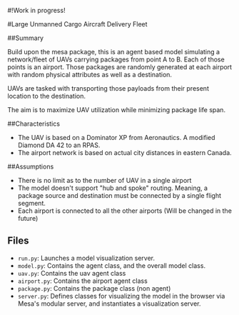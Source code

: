 #!Work in progress!

#Large Unmanned Cargo Aircraft Delivery Fleet

##Summary 

Build upon the mesa package, this is an agent based model simulating a network/fleet 
of UAVs carrying packages from point A to B. Each of those points is an airport.
Those packages are randomly generated at each airport with random physical attributes
as well as a destination. 

UAVs are tasked with transporting those payloads from their present location to 
the destination. 

The aim is to maximize UAV utilization while minimizing package life span. 

##Characteristics 

* The UAV is based on a Dominator XP from Aeronautics. A modified Diamond DA 42 to an RPAS.
* The airport network is based on actual city distances in eastern Canada.  

##Assumptions

* There is no limit as to the number of UAV in a single airport
* The model doesn't support "hub and spoke" routing. Meaning, a package source 
and destination must be connected by a single flight segment. 
* Each airport is connected to all the other airports (Will be changed in the future) 

## Files

* ``run.py``: Launches a model visualization server.
* ``model.py``: Contains the agent class, and the overall model class.
* ``uav.py``: Contains the uav agent class
* ``airport.py``: Contains the airport agent class
* ``package.py``: Contains the package class (non agent)
* ``server.py``: Defines classes for visualizing the model in the browser via Mesa's modular server, and instantiates a visualization server.
